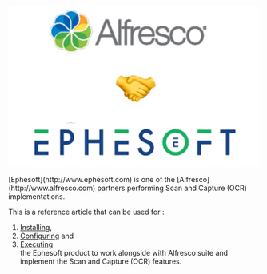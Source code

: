 <p align="center">
  <img src="https://github.com/sherrymax/ephesoft/blob/master/Logo.png">
</p>
[Ephesoft](http://www.ephesoft.com) is one of the [Alfresco](http://www.alfresco.com) partners performing Scan and Capture (OCR) implementations.

This is a reference article that can be used for :
1. [Installing](https://github.com/sherrymax/ephesoft/tree/master/installation-steps),
2. [Configuring](https://github.com/sherrymax/ephesoft/tree/master/configuration-steps) and 
3. [Executing](https://github.com/sherrymax/ephesoft/tree/master/execution-steps)<br/>
the Ephesoft product to work alongside with Alfresco suite and implement the Scan and Capture (OCR) features.
